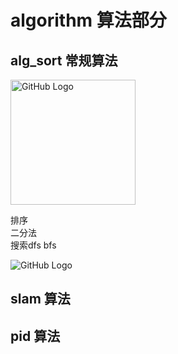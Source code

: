 # algorithm  算法部分

## alg_sort 常规算法
<img src="https://github.com/ljk1029/LT_CTool/blob/main/algorithm/alg_sort/sort.png" alt="GitHub Logo" width="200">

排序<br>二分法<br>搜索dfs bfs

![GitHub Logo](https://github.com/ljk1029/LT_CTool/blob/main/algorithm/alg_sort/sort.png)

## slam 算法


## pid 算法

